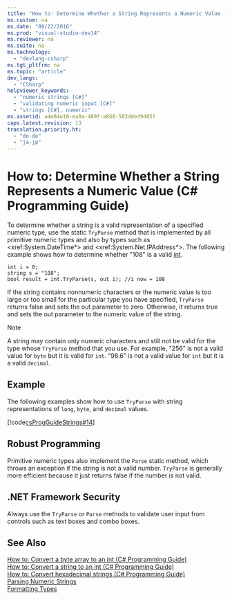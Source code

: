 ```yaml
---
title: "How to: Determine Whether a String Represents a Numeric Value (C# Programming Guide)"
ms.custom: na
ms.date: "09/22/2016"
ms.prod: "visual-studio-dev14"
ms.reviewer: na
ms.suite: na
ms.technology: 
  - "devlang-csharp"
ms.tgt_pltfrm: na
ms.topic: "article"
dev_langs: 
  - "CSharp"
helpviewer_keywords: 
  - "numeric strings [C#]"
  - "validating numeric input [C#]"
  - "strings [C#], numeric"
ms.assetid: a4e84e10-ea0a-489f-a868-503dded9d85f
caps.latest.revision: 13
translation.priority.ht: 
  - "de-de"
  - "ja-jp"
---
```

# How to: Determine Whether a String Represents a Numeric Value (C# Programming Guide)
To determine whether a string is a valid representation of a specified numeric type, use the static `TryParse` method that is implemented by all primitive numeric types and also by types such as \<xref:System.DateTime*> and \<xref:System.Net.IPAddress*>. The following example shows how to determine whether "108" is a valid [int](../vs140/int--csharp-reference-.md).  
  
```  
int i = 0;   
string s = "108";  
bool result = int.TryParse(s, out i); //i now = 108  
```  
  
 If the string contains nonnumeric characters or the numeric value is too large or too small for the particular type you have specified, `TryParse` returns false and sets the out parameter to zero. Otherwise, it returns true and sets the out parameter to the numeric value of the string.  
  
> [!NOTE]
>  A string may contain only numeric characters and still not be valid for the type whose `TryParse` method that you use. For example, "256" is not a valid value for `byte` but it is valid for `int`. "98.6" is not a valid value for `int` but it is a valid `decimal`.  
  
## Example  
 The following examples show how to use `TryParse` with string representations of `long`, `byte`, and `decimal` values.  
  
 [!code[csProgGuideStrings#14](../vs140/codesnippet/CSharp/how-to--determine-whether-a-string-represents-a-numeric-value--csharp-programming-guide-_1.cs)]  
  
## Robust Programming  
 Primitive numeric types also implement the `Parse` static method, which throws an exception if the string is not a valid number. `TryParse` is generally more efficient because it just returns false if the number is not valid.  
  
## .NET Framework Security  
 Always use the `TryParse` or `Parse` methods to validate user input from controls such as text boxes and combo boxes.  
  
## See Also  
 [How to: Convert a byte array to an int (C# Programming Guide)](../vs140/how-to--convert-a-byte-array-to-an-int--csharp-programming-guide-.md)   
 [How to: Convert a string to an int (C# Programming Guide)](../vs140/how-to--convert-a-string-to-a-number--csharp-programming-guide-.md)   
 [How to: Convert hexadecimal strings (C# Programming Guide)](../vs140/how-to--convert-between-hexadecimal-strings-and-numeric-types--csharp-programming-guide-.md)   
 [Parsing Numeric Strings](assetId:///e39324ee-72e5-42d4-a80d-bf3ee7fc6c59)   
 [Formatting Types](assetId:///0d1364da-5b30-4d42-8e6b-03378343343f)